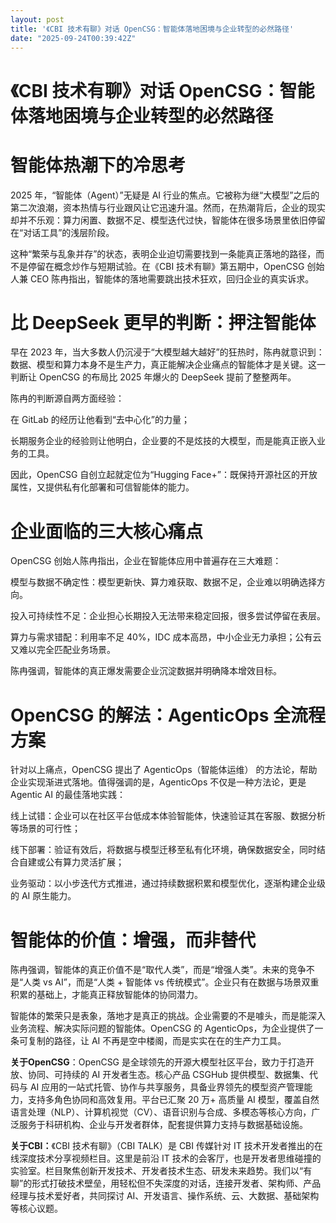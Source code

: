 ```yaml
---
layout: post
title: '《CBI 技术有聊》对话 OpenCSG：智能体落地困境与企业转型的必然路径'
date: "2025-09-24T00:39:42Z"
---
```

《CBI 技术有聊》对话 OpenCSG：智能体落地困境与企业转型的必然路径
======================================

智能体热潮下的冷思考
==========

2025 年，“智能体（Agent）”无疑是 AI 行业的焦点。它被称为继“大模型”之后的第二次浪潮，资本热情与行业跟风让它迅速升温。然而，在热潮背后，企业的现实却并不乐观：算力闲置、数据不足、模型迭代过快，智能体在很多场景里依旧停留在“对话工具”的浅层阶段。

这种“繁荣与乱象并存”的状态，表明企业迫切需要找到一条能真正落地的路径，而不是停留在概念炒作与短期试验。在《CBI 技术有聊》第五期中，OpenCSG 创始人兼 CEO 陈冉指出，智能体的落地需要跳出技术狂欢，回归企业的真实诉求。

比 DeepSeek 更早的判断：押注智能体
======================

早在 2023 年，当大多数人仍沉浸于“大模型越大越好”的狂热时，陈冉就意识到：数据、模型和算力本身不是生产力，真正能解决企业痛点的智能体才是关键。这一判断让 OpenCSG 的布局比 2025 年爆火的 DeepSeek 提前了整整两年。

陈冉的判断源自两方面经验：

在 GitLab 的经历让他看到“去中心化”的力量；

长期服务企业的经验则让他明白，企业要的不是炫技的大模型，而是能真正嵌入业务的工具。

因此，OpenCSG 自创立起就定位为“Hugging Face+”：既保持开源社区的开放属性，又提供私有化部署和可信智能体的能力。

企业面临的三大核心痛点
===========

OpenCSG 创始人陈冉指出，企业在智能体应用中普遍存在三大难题：

模型与数据不确定性：模型更新快、算力难获取、数据不足，企业难以明确选择方向。

投入可持续性不足：企业担心长期投入无法带来稳定回报，很多尝试停留在表层。

算力与需求错配：利用率不足 40%，IDC 成本高昂，中小企业无力承担；公有云又难以完全匹配业务场景。

陈冉强调，智能体的真正爆发需要企业沉淀数据并明确降本增效目标。

OpenCSG 的解法：AgenticOps 全流程方案
============================

针对以上痛点，OpenCSG 提出了 AgenticOps（智能体运维） 的方法论，帮助企业实现渐进式落地。值得强调的是，AgenticOps 不仅是一种方法论，更是 Agentic AI 的最佳落地实践：

线上试错：企业可以在社区平台低成本体验智能体，快速验证其在客服、数据分析等场景的可行性；

线下部署：验证有效后，将数据与模型迁移至私有化环境，确保数据安全，同时结合自建或公有算力灵活扩展；

业务驱动：以小步迭代方式推进，通过持续数据积累和模型优化，逐渐构建企业级的 AI 原生能力。

智能体的价值：增强，而非替代
==============

陈冉强调，智能体的真正价值不是“取代人类”，而是“增强人类”。未来的竞争不是“人类 vs AI”，而是“人类 + 智能体 vs 传统模式”。企业只有在数据与场景双重积累的基础上，才能真正释放智能体的协同潜力。

智能体的繁荣只是表象，落地才是真正的挑战。企业需要的不是噱头，而是能深入业务流程、解决实际问题的智能体。OpenCSG 的 AgenticOps，为企业提供了一条可复制的路径，让 AI 不再是空中楼阁，而是实实在在的生产力工具。

**关于OpenCSG**：OpenCSG 是全球领先的开源大模型社区平台，致力于打造开放、协同、可持续的 AI 开发者生态。核心产品 CSGHub 提供模型、数据集、代码与 AI 应用的一站式托管、协作与共享服务，具备业界领先的模型资产管理能力，支持多角色协同和高效复用。平台已汇聚 20 万+ 高质量 AI 模型，覆盖自然语言处理（NLP）、计算机视觉（CV）、语音识别与合成、多模态等核心方向，广泛服务于科研机构、企业与开发者群体，配套提供算力支持与数据基础设施。

**关于CBI：**《CBI 技术有聊》（CBI TALK）是 CBI 传媒针对 IT 技术开发者推出的在线深度技术分享视频栏目。这里是前沿 IT 技术的会客厅，也是开发者思维碰撞的实验室。栏目聚焦创新开发技术、开发者技术生态、研发未来趋势。我们以“有聊”的形式打破技术壁垒，用轻松但不失深度的对话，连接开发者、架构师、产品经理与技术爱好者，共同探讨 AI、开发语言、操作系统、云、大数据、基础架构等核心议题。